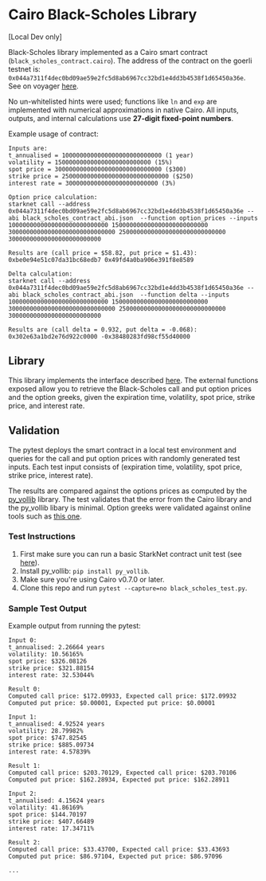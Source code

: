# Cairo Black-Scholes Library

[Local Dev only]

Black-Scholes library implemented as a Cairo smart contract
(```black_scholes_contract.cairo```). The address of the contract on the goerli
testnet is: ```0x044a7311f4dec0bd09ae59e2fc5d8ab6967cc32bd1e4dd3b4538f1d65450a36e```. See on voyager [here](https://goerli.voyager.online/contract/0x044a7311f4dec0bd09ae59e2fc5d8ab6967cc32bd1e4dd3b4538f1d65450a36e#readContract).

No un-whitelisted hints were used; functions like ```ln``` and ```exp``` are
implemented with numerical approximations in native Cairo. All inputs, outputs, and internal calculations use **27-digit fixed-point numbers**.

Example usage of contract:
```
Inputs are:
t_annualised = 1000000000000000000000000000 (1 year)
volatility = 150000000000000000000000000 (15%)
spot price = 300000000000000000000000000000 ($300)
strike price = 250000000000000000000000000000 ($250)
interest rate = 30000000000000000000000000 (3%)

Option price calculation:
starknet call --address 0x044a7311f4dec0bd09ae59e2fc5d8ab6967cc32bd1e4dd3b4538f1d65450a36e --abi black_scholes_contract_abi.json  --function option_prices --inputs 1000000000000000000000000000 150000000000000000000000000 300000000000000000000000000000 250000000000000000000000000000 30000000000000000000000000

Results are (call price = $58.82, put price = $1.43):
0xbe0e94e51c07da31bc68edb7 0x49fd4a0ba906e391f8e8589

Delta calculation:
starknet call --address 0x044a7311f4dec0bd09ae59e2fc5d8ab6967cc32bd1e4dd3b4538f1d65450a36e --abi black_scholes_contract_abi.json  --function delta --inputs 1000000000000000000000000000 150000000000000000000000000 300000000000000000000000000000 250000000000000000000000000000 30000000000000000000000000

Results are (call delta = 0.932, put delta = -0.068):
0x302e63a1bd2e76d922c0000 -0x38480283fd98cf55d40000
```

## Library

This library implements the interface described
[here](https://blog.lyra.finance/cairo-developer-grant/). The external functions
exposed allow you to retrieve the Black-Scholes call and put option prices and
the option greeks, given the expiration time, volatility, spot price,
strike price, and interest rate.

## Validation

The pytest deploys the smart contract in a local test environment and queries
for the call and put option prices with randomly generated test inputs.
Each test input consists of
(expiration time, volatility, spot price, strike price, interest rate).

The results are compared against the options prices as computed by the
[py\_vollib](https://github.com/vollib/py_vollib) library. The test validates
that the error from the Cairo library and the py\_vollib libary is minimal.
Option greeks were validated against online tools such as [this
one](https://goodcalculators.com/black-scholes-calculator/).

### Test Instructions

1. First make sure you can run a basic StarkNet contract unit test (see
   [here](https://www.cairo-lang.org/docs/hello_starknet/unit_tests.html)).
2. Install py\_vollib: ```pip install py_vollib```.
3. Make sure you're using Cairo v0.7.0 or later.
4. Clone this repo and run ```pytest --capture=no black_scholes_test.py```.

### Sample Test Output

Example output from running the pytest:
```
Input 0:
t_annualised: 2.26664 years
volatility: 10.56165%
spot price: $326.08126
strike price: $321.88154
interest rate: 32.53044%

Result 0:
Computed call price: $172.09933, Expected call price: $172.09932
Computed put price: $0.00001, Expected put price: $0.00001

Input 1:
t_annualised: 4.92524 years
volatility: 28.79982%
spot price: $747.82545
strike price: $885.09734
interest rate: 4.57839%

Result 1:
Computed call price: $203.70129, Expected call price: $203.70106
Computed put price: $162.28934, Expected put price: $162.28911

Input 2:
t_annualised: 4.15624 years
volatility: 41.86169%
spot price: $144.70197
strike price: $407.66489
interest rate: 17.34711%

Result 2:
Computed call price: $33.43700, Expected call price: $33.43693
Computed put price: $86.97104, Expected put price: $86.97096

...
```
